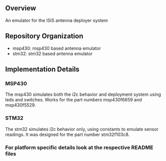 ## Overview

An emulator for the ISIS antenna deployer system

## Repository Organization

* msp430: msp430 based antenna emulator 
* stm32: stm32 based antenna emulator 

## Implementation Details

### MSP430
The msp430 simulates both the i2c behavior and deployment system using leds and switches. Works for the part numbers msp430f6659 and msp430f5529.

### STM32
The stm32 simulates i2c behavior only, using constants to emulate sensor readings. It was designed for the part number stm32f103c8.

### For platform specific details look at the respective README files



            


            
